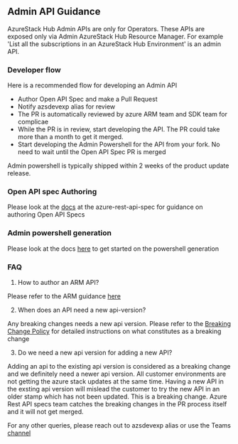 ## Admin API Guidance
AzureStack Hub Admin APIs are only for Operators. These APIs are exposed only via Admin AzureStack Hub Resource Manager. For example 'List all the subscriptions in an AzureStack Hub Environment' is an admin API. 

### Developer flow
Here is a recommended flow for developing an Admin API
- Author Open API Spec and make a Pull Request
- Notify azsdevexp alias for review
- The PR is automatically reviewed by azure ARM team and SDK team for complicae
- While the PR is in review, start developing the API. The PR could take more than a month to get it merged.
- Start developing the Admin Powershell for the API from your fork. No need to wait until the Open API Spec PR is merged

Admin powershell is typically shipped within 2 weeks of the product update release.
### Open API spec Authoring

Please look at the [docs](https://github.com/Azure/azure-rest-api-specs/tree/master/documentation) at the azure-rest-api-spec for guidance on authoring Open API Specs

### Admin powershell generation

Please look at the docs [here](https://github.com/Azure/azurestack-powershell/blob/master/docs/getting-started.md) to get started on the powershell generation

### FAQ

1. How to author an ARM API?

Please refer to the ARM guidance [here](https://github.com/Azure/azure-resource-manager-rpc)

2. When does an API need a new api-version?

Any breaking changes needs a new api version. Please refer to the [Breaking Change Policy](http://aka.ms/bcforapi) for detailed instructions on what constitutes as a breaking change

3. Do we need a new api version for adding a new API?

Adding an api to the existing api version is considered as a breaking change and we definitely need a newer api version. All customer environments are not getting the azure stack updates at the same time. Having a new API in the exsting api version will mislead the customer to try the new API in an older stamp which has not been updated. This is a breaking change. Azure Rest API specs team catches the breaking changes in the PR process itself and it will not get merged. 


For any other queries, please reach out to azsdevexp alias or use the Teams [channel](https://aka.ms/azsdevexp)
